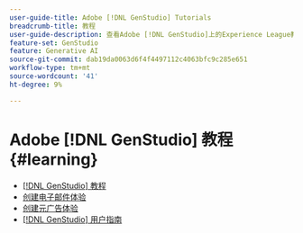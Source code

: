```yaml
---
user-guide-title: Adobe [!DNL GenStudio] Tutorials
breadcrumb-title: 教程
user-guide-description: 查看Adobe [!DNL GenStudio]上的Experience League教程，这是一个端到端解决方案，可通过创作AI和智能自动化来加速和简化内容供应链。
feature-set: GenStudio
feature: Generative AI
source-git-commit: dab19da0063d6f4f4497112c4063bfc9c285e651
workflow-type: tm+mt
source-wordcount: '41'
ht-degree: 9%

---
```



# Adobe [!DNL GenStudio] 教程 {#learning}

+ [[!DNL GenStudio] 教程](tutorials.md)
+ [创建电子邮件体验](create-email-experience.md)
+ [创建元广告体验](create-meta-ad.md)
+ [[!DNL GenStudio] 用户指南](https://experienceleague.adobe.com/docs/genstudio/user-guide/home.html)
